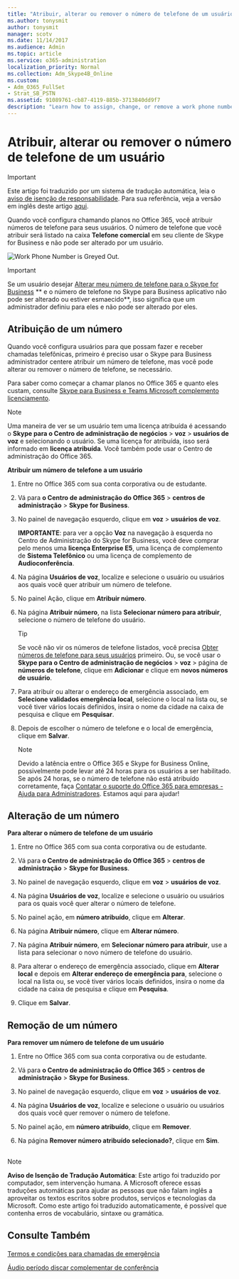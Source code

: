 ```yaml
---
title: "Atribuir, alterar ou remover o número de telefone de um usuário"
ms.author: tonysmit
author: tonysmit
manager: scotv
ms.date: 11/14/2017
ms.audience: Admin
ms.topic: article
ms.service: o365-administration
localization_priority: Normal
ms.collection: Adm_Skype4B_Online
ms.custom:
- Adm_O365_FullSet
- Strat_SB_PSTN
ms.assetid: 91089761-cb87-4119-885b-3713840dd9f7
description: "Learn how to assign, change, or remove a work phone number to your Skype for Business users so outside businesses and clients can call in."
---
```


# Atribuir, alterar ou remover o número de telefone de um usuário

> [!IMPORTANT]
> Este artigo foi traduzido por um sistema de tradução automática, leia o [aviso de isenção de responsabilidade](91089761-cb87-4119-885b-3713840dd9f7.md#MT_Footer). Para sua referência, veja a versão em inglês deste artigo [aqui](https://support.office.com/en-us/article/91089761-cb87-4119-885b-3713840dd9f7). 
  
Quando você configura chamando planos no Office 365, você atribuir números de telefone para seus usuários. O número de telefone que você atribuir será listado na caixa **Telefone comercial** em seu cliente de Skype for Business e não pode ser alterado por um usuário.
  
![Work Phone Number is Greyed Out.](../images/5212fa64-b55c-4398-9709-a334f3ffa749.png)
  
> [!IMPORTANT]
> Se um usuário desejar [Alterar meu número de telefone para o Skype for Business](https://support.office.com/article/20e03cc1-c023-4e5d-bafd-064ddb59ed5e) ** e o número de telefone no Skype para Business aplicativo não pode ser alterado ou estiver esmaecido**, isso significa que um administrador definiu para eles e não pode ser alterado por eles.
  
## Atribuição de um número

Quando você configura usuários para que possam fazer e receber chamadas telefônicas, primeiro é preciso usar o Skype para Business administrador centere atribuir um número de telefone, mas você pode alterar ou remover o número de telefone, se necessário.
  
Para saber como começar a chamar planos no Office 365 e quanto eles custam, consulte [Skype para Business e Teams Microsoft complemento licenciamento](../skype-for-business-and-microsoft-teams-add-on-licensing/skype-for-business-and-microsoft-teams-add-on-licensing.md).
  
> [!NOTE]
> Uma maneira de ver se um usuário tem uma licença atribuída é acessando o **Skype para o Centro de administração de negócios** > **voz** > **usuários de voz** e selecionando o usuário. Se uma licença for atribuída, isso será informado em **licença atribuída**. Você também pode usar o Centro de administração do Office 365. 
  
 **Atribuir um número de telefone a um usuário**
  
1. Entre no Office 365 com sua conta corporativa ou de estudante.
    
2. Vá para **o Centro de administração do Office 365** > **centros de administração** > **Skype for Business**.
    
3. No painel de navegação esquerdo, clique em **voz** > **usuários de voz**.
    
    **IMPORTANTE**: para ver a opção **Voz** na navegação à esquerda no Centro de Administração do Skype for Business, você deve comprar pelo menos uma **licença Enterprise E5**, uma licença de complemento de **Sistema Telefônico** ou uma licença de complemento de **Audioconferência**.
    
4. Na página **Usuários de voz**, localize e selecione o usuário ou usuários aos quais você quer atribuir um número de telefone.
    
5. No painel Ação, clique em **Atribuir número**.
    
6. Na página **Atribuir número**, na lista **Selecionar número para atribuir**, selecione o número de telefone do usuário.
    
    > [!TIP]
    > Se você não vir os números de telefone listados, você precisa [Obter números de telefone para seus usuários](getting-phone-numbers-for-your-users.md) primeiro. Ou, se você usar o **Skype para o Centro de administração de negócios** > **voz** > página de **números de telefone**, clique em **Adicionar** e clique em **novos números de usuário**. 
  
7. Para atribuir ou alterar o endereço de emergência associado, em **Selecione validados emergência local**, selecione o local na lista ou, se você tiver vários locais definidos, insira o nome da cidade na caixa de pesquisa e clique em **Pesquisar**.
    
8. Depois de escolher o número de telefone e o local de emergência, clique em **Salvar**.
    
    > [!NOTE]
    > Devido a latência entre o Office 365 e Skype for Business Online, possivelmente pode levar até 24 horas para os usuários a ser habilitado. Se após 24 horas, se o número de telefone não está atribuído corretamente, faça [Contatar o suporte do Office 365 para empresas - Ajuda para Administradores](https://support.office.com/article/32a17ca7-6fa0-4870-8a8d-e25ba4ccfd4b). Estamos aqui para ajudar! 
  
## Alteração de um número

 **Para alterar o número de telefone de um usuário**
  
1. Entre no Office 365 com sua conta corporativa ou de estudante.
    
2. Vá para **o Centro de administração do Office 365** > **centros de administração** > **Skype for Business**.
    
3. No painel de navegação esquerdo, clique em **voz** > **usuários de voz**.
    
4. Na página **Usuários de voz**, localize e selecione o usuário ou usuários para os quais você quer alterar o número de telefone.
    
5. No painel ação, em **número atribuído**, clique em **Alterar**.
    
6. Na página **Atribuir número**, clique em **Alterar número**.
    
7. Na página **Atribuir número**, em **Selecionar número para atribuir**, use a lista para selecionar o novo número de telefone do usuário.
    
8. Para alterar o endereço de emergência associado, clique em **Alterar local** e depois em **Alterar endereço de emergência para**, selecione o local na lista ou, se você tiver vários locais definidos, insira o nome da cidade na caixa de pesquisa e clique em **Pesquisa**.
    
9. Clique em **Salvar**.
    
## Remoção de um número

 **Para remover um número de telefone de um usuário**
  
1. Entre no Office 365 com sua conta corporativa ou de estudante.
    
2. Vá para **o Centro de administração do Office 365** > **centros de administração** > **Skype for Business**.
    
3. No painel de navegação esquerdo, clique em **voz** > **usuários de voz**.
    
4. Na página **Usuários de voz**, localize e selecione o usuário ou usuários dos quais você quer remover o número de telefone.
    
5. No painel ação, em **número atribuído**, clique em **Remover**.
    
6. Na página **Remover número atribuído selecionado?**, clique em **Sim**.
    
## 
<a name="MT_Footer"> </a>

> [!NOTE]
> **Aviso de Isenção de Tradução Automática**: Este artigo foi traduzido por computador, sem intervenção humana. A Microsoft oferece essas traduções automáticas para ajudar as pessoas que não falam inglês a aproveitar os textos escritos sobre produtos, serviços e tecnologias da Microsoft. Como este artigo foi traduzido automaticamente, é possível que contenha erros de vocabulário, sintaxe ou gramática. 
  
## Consulte Também
<a name="MT_Footer"> </a>

#### 

[Termos e condições para chamadas de emergência](emergency-calling-terms-and-conditions.md)
  
[Áudio período discar complementar de conferência](../accessibility-and-regulatory/audio-conferencing-complimentary-dial-out-period.md)

